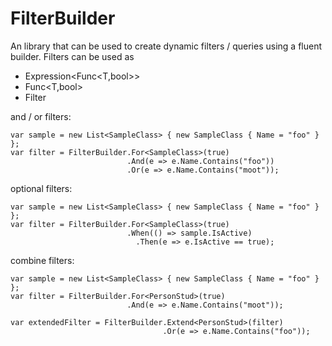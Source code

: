 # FilterBuilder
An library that can be used to create dynamic filters / queries using a fluent builder. Filters can be used as

* Expression<Func<T,bool>>
* Func<T,bool> 
* Filter<T>

and / or filters:

    var sample = new List<SampleClass> { new SampleClass { Name = "foo" } };
    var filter = FilterBuilder.For<SampleClass>(true)
                              .And(e => e.Name.Contains("foo"))
                              .Or(e => e.Name.Contains("moot"));

optional filters:

    var sample = new List<SampleClass> { new SampleClass { Name = "foo" } };
    var filter = FilterBuilder.For<SampleClass>(true)
                              .When(() => sample.IsActive)
                                .Then(e => e.IsActive == true);
              


combine filters:

    var sample = new List<SampleClass> { new SampleClass { Name = "foo" } };
    var filter = FilterBuilder.For<PersonStud>(true)
                              .And(e => e.Name.Contains("moot"));
 
    var extendedFilter = FilterBuilder.Extend<PersonStud>(filter)
                                      .Or(e => e.Name.Contains("foo"));
                                    

                              
              
